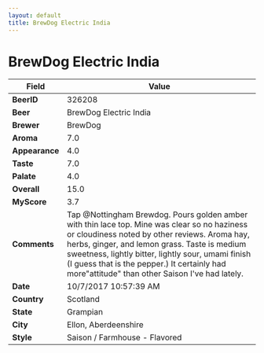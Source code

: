 ```yaml
---
layout: default
title: BrewDog Electric India
---
```


# BrewDog Electric India

| Field         | Value     |
|---------------|-----------|
| **BeerID** | 326208 |
| **Beer** | BrewDog Electric India |
| **Brewer** | BrewDog |
| **Aroma** | 7.0 |
| **Appearance** | 4.0 |
| **Taste** | 7.0 |
| **Palate** | 4.0 |
| **Overall** | 15.0 |
| **MyScore** | 3.7 |
| **Comments** | Tap @Nottingham Brewdog. Pours golden amber with thin lace top. Mine was clear so no haziness or cloudiness noted by other reviews. Aroma hay, herbs, ginger, and lemon grass. Taste is medium sweetness, lightly bitter, lightly sour, umami finish &#40;I guess that is the pepper.&#41; It certainly had more&quot;attitude&quot; than other Saison I&#39;ve had lately. |
| **Date** | 10/7/2017 10:57:39 AM |
| **Country** | Scotland |
| **State** | Grampian |
| **City** | Ellon, Aberdeenshire |
| **Style** | Saison / Farmhouse - Flavored |
